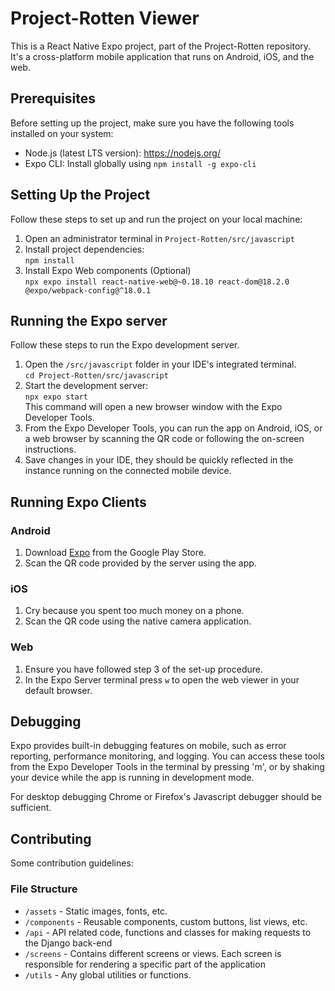 # Project-Rotten Viewer

This is a React Native Expo project, part of the Project-Rotten repository. It's a cross-platform mobile application that runs on Android, iOS, and the web.

## Prerequisites

Before setting up the project, make sure you have the following tools installed on your system:

- Node.js (latest LTS version): https://nodejs.org/
- Expo CLI: Install globally using `npm install -g expo-cli`

## Setting Up the Project

Follow these steps to set up and run the project on your local machine:

1. Open an administrator terminal in `Project-Rotten/src/javascript`
2. Install project dependencies: <br> ```npm install```
3. Install Expo Web components (Optional) <br> ```npx expo install react-native-web@~0.18.10 react-dom@18.2.0 @expo/webpack-config@^18.0.1```

## Running the Expo server
Follow these steps to run the Expo development server.
1. Open the `/src/javascript` folder in your IDE's integrated terminal. <br> ```cd Project-Rotten/src/javascript```
2. Start the development server: <br> ```npx expo start``` 
<br> This command will open a new browser window with the Expo Developer Tools.
3. From the Expo Developer Tools, you can run the app on Android, iOS, or a web browser by scanning the QR code or following the on-screen instructions.
4. Save changes in your IDE, they should be quickly reflected in the instance running on the connected mobile device.

## Running Expo Clients
### Android
1. Download [Expo](https://play.google.com/store/apps/details?id=host.exp.exponent) from the Google Play Store.
2. Scan the QR code provided by the server using the app.
### iOS
1. Cry because you spent too much money on a phone.
2. Scan the QR code using the native camera application.
### Web
1. Ensure you have followed step 3 of the set-up procedure.
2. In the Expo Server terminal press `w` to open the web viewer in your default browser.

## Debugging

Expo provides built-in debugging features on mobile, such as error reporting, performance monitoring, and logging. You can access these tools from the Expo Developer Tools in the terminal by pressing 'm', or by shaking your device while the app is running in development mode.

For desktop debugging Chrome or Firefox's Javascript debugger should be sufficient.
## Contributing
Some contribution guidelines:
### File Structure
- `/assets` - Static images, fonts, etc.
- `/components` - Reusable components, custom buttons, list views, etc.
- `/api` - API related code, functions and classes for making requests to the Django back-end
- `/screens` - Contains different screens or views. Each screen is responsible for rendering a specific part of the application
- `/utils` - Any global utilities or functions.